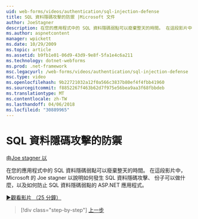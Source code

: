 ```yaml
---
uid: web-forms/videos/authentication/sql-injection-defense
title: SQL 資料隱碼攻擊的防禦 |Microsoft 文件
author: JoeStagner
description: 在您的應用程式中的 SQL 資料隱碼弱點可以廢棄整天的時間。 在這段影片中，Microsoft 的 Joe stagner 以說明如何 SQL 資料隱碼攻擊可以 happ...
ms.author: aspnetcontent
manager: wpickett
ms.date: 10/29/2009
ms.topic: article
ms.assetid: b9fb1e01-06d9-43d9-9e8f-5fa1e4c6a211
ms.technology: dotnet-webforms
ms.prod: .net-framework
msc.legacyurl: /web-forms/videos/authentication/sql-injection-defense
msc.type: video
ms.openlocfilehash: 9b22721032a12f0a566c3837b80ef4f4fbb41960
ms.sourcegitcommit: f8852267f463b62d7f975e56bea9aa3f68fbbdeb
ms.translationtype: MT
ms.contentlocale: zh-TW
ms.lasthandoff: 04/06/2018
ms.locfileid: "30889965"
---
```

<a name="sql-injection-defense"></a>SQL 資料隱碼攻擊的防禦
====================
由[Joe stagner 以](https://github.com/JoeStagner)

在您的應用程式中的 SQL 資料隱碼弱點可以廢棄整天的時間。 在這段影片中，Microsoft 的 Joe stagner 以說明如何發生 SQL 資料隱碼攻擊、 份子可以做什麼，以及如何防止 SQL 資料隱碼弱點的 ASP.NET 應用程式。

[&#9654;觀看影片 （25 分鐘）](https://channel9.msdn.com/Blogs/ASP-NET-Site-Videos/sql-injection-defense)

> [!div class="step-by-step"]
> [上一步](creating-inactive-users.md)
